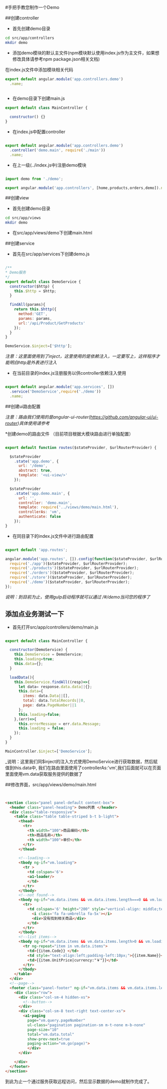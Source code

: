 #手把手教您制作一个Demo

##创建controller

* 首先创建demo目录
``` bash
cd src/app/controllers
mkdir demo

```
* 添加demo模块的默认主文件(npm模块默认使用index.js作为主文件，如果想修改具体请参考npm package.json相关文档)

在index.js文件中添加模块相关代码
``` js
export default angular.module('app.controllers.demo')
  .name;
  
```

* 在demo目录下创建main.js
``` js
export default class MainController {

  constructor() {}
}

```

* 在index.js中配置controller
```js

export default angular.module('app.controllers.demo')
  .controller('demo.main', require('./main'))
  .name;

```

* 在上一级(../index.js中)注册demo模块
```js

import demo from './demo';

export angular.module('app.controllers', [home,products,orders,demo]).name;

```

##创建view
* 首先创建demo目录
``` bash
cd src/app/views
mkdir demo

```

* 在src/app/views/demo下创建main.html

##创建service
* 首先在src/app/services下创建demo.js
``` js

/**
* Demo服务
*/
export default class DemoService {
  constructor($http) {
    this.$http = $http;
  }

  findAll(params){
    return this.$http({
      method:'GET',
      params: params,
      url:'/api/Product/GetProducts'
    });
  }
}

DemoService.$inject=['$http'];

```

_注意：这里面使用到了$inject，这里使用的是依赖注入，一定要写上，这样程序才能明白$http是外表进行注入_

* 在当前目录的index.js注册服务以供controller依赖注入使用
```js

export default angular.module('app.services', [])
  .service('DemoService',require('./demo'))
  .name;

```

##创建ui路由配置

_注意：路由我们使用的是angular-ui-router(https://github.com/angular-ui/ui-router)具体使用请参考_

*创建demo的路由文件 （目前项目根据大模块路由进行单独配置）

```js

export default function routes($stateProvider, $urlRouterProvider) {

  $stateProvider
    .state('app.demo', {
      url: '/demo',
      abstract: true,
      template: '<ui-view/>'
    });

  $stateProvider
    .state('app.demo.main', {
      url: '',
      controller: 'demo.main',
      template: require('../views/demo/main.html'),
      controllerAs: 'vm',
      authenticate: false
    });
}

```

* 在同目录下的index.js文件中进行路由配置
```js

export default 'app.routes';

angular.module('app.routes', []).config(function($stateProvider, $urlRouterProvider) {
  require('./app')($stateProvider, $urlRouterProvider);
  require('./products')($stateProvider, $urlRouterProvider);
  require('./orders')($stateProvider, $urlRouterProvider);
  require('./store')($stateProvider, $urlRouterProvider);
  require('./demo')($stateProvider, $urlRouterProvider);
});


```

_说明：到目前为止，使用gulp启动程序就可以通过 /#/demo当问您的程序了_


## 添加点业务测试一下

* 首先打开src/app/controllers/demo/main.js
```js

export default class MainController {

  constructor(DemoService) {
    this.DemoService = DemoService;
    this.loading=true;
    this.data={};
  }

  loadData(){
    this.DemoService.findAll((resp)=>{
      let data= response.data.data||{};
      this.data={
        items: data.Data||[],
        total: data.TotalRecords||0,
        page: data.PageNumber||1
      };
      this.loading=false;
    },(err)=>{
      this.errorMessage = err.data.Message;
      this.loading = false;
    });
  }
}

MainController.$inject=['DemoService'];


```

_说明：这里我们同$inject的注入方式使用DemoService进行获取数据，然后赋值到this.data中, 我们在路由里面使用了controllerAs:'vm',我们后面就可以在页面里面使用vm.data获取服务提供的数据了

##修改界面，src/app/views/demo/main.html

```html


<section class="panel panel-default content-box">
  <header class="panel-heading"> Demo列表 </header>
  <div class="table-responsive">
    <table class="table table-striped b-t b-light">
      <thead>
        <tr>
          <th width="100">商品编码</th>
          <th>商品名称</th>
          <th width="100">单价</th>
        </tr>
      </thead>

      <!--loading-->
      <tbody ng-if="vm.loading">
        <tr >
          <td colspan='6'>
          <a1-loader/>
          </td>
        </tr>
      </tbody>
      <!--not found-->
      <tbody ng-if="vm.data.items && vm.data.items.length===0 && vm.loading==false && !vm.errorMessage">
        <tr>
          <td colspan='6' height="200" style="vertical-align: middle;text-align:center">
            <i class='fa fa-umbrella fa-5x'></i>
            <div>没有找到相关商品</div>
          </td>
        </tr>
      </tbody>
      <!--list items-->
      <tbody ng-if="vm.data.items && vm.data.items.length>0 && vm.loading==false">
        <tr ng-repeat="item in vm.data.items">
          <td>{{item.Code}} </td>
          <td style="text-align:left;padding-left:10px;">{{item.Name}}</td>
          <td>{{item.UnitPrice|currency:"￥"}}</td>
        </tr>
      </tbody>
    </table>
  </div>
  <!--page-->
  <footer class="panel-footer" ng-if="vm.data.items && vm.data.items.length>0 && vm.loading==false">
    <div class="row">
      <div class="col-sm-4 hidden-xs">
        <!--button-->
      </div>
      <div class="col-sm-8 text-right text-center-xs">
        <a1-paging
          page="vm.query.pageNumber"
          ul-class="pagination pagination-sm m-t-none m-b-none"
          page-size="10"
          total="vm.data.total"
          show-prev-next=true
          paging-action="vm.go(page)">
          </div>
      </div>

    </div>
  </footer>
</section>


```

到此为止一个通过服务获取远程访问，然后显示数据的demo就制作完成了。







